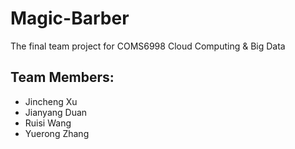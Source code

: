 # Magic-Barber

The final team project for COMS6998 Cloud Computing & Big Data

## Team Members:
- Jincheng Xu
- Jianyang Duan
- Ruisi Wang
- Yuerong Zhang
